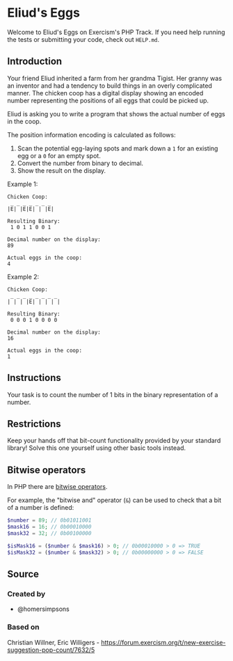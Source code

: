 # Eliud's Eggs

Welcome to Eliud's Eggs on Exercism's PHP Track.
If you need help running the tests or submitting your code, check out `HELP.md`.

## Introduction

Your friend Eliud inherited a farm from her grandma Tigist.
Her granny was an inventor and had a tendency to build things in an overly complicated manner.
The chicken coop has a digital display showing an encoded number representing the positions of all eggs that could be picked up.

Eliud is asking you to write a program that shows the actual number of eggs in the coop.

The position information encoding is calculated as follows:

1. Scan the potential egg-laying spots and mark down a `1` for an existing egg or a `0` for an empty spot.
2. Convert the number from binary to decimal.
3. Show the result on the display.

Example 1:

```text
Chicken Coop:
 _ _ _ _ _ _ _
|E| |E|E| | |E|

Resulting Binary:
 1 0 1 1 0 0 1

Decimal number on the display:
89

Actual eggs in the coop:
4
```

Example 2:

```text
Chicken Coop:
 _ _ _ _ _ _ _ _
| | | |E| | | | |

Resulting Binary:
 0 0 0 1 0 0 0 0

Decimal number on the display:
16

Actual eggs in the coop:
1
```

## Instructions

Your task is to count the number of 1 bits in the binary representation of a number.

## Restrictions

Keep your hands off that bit-count functionality provided by your standard library!
Solve this one yourself using other basic tools instead.

## Bitwise operators

In PHP there are [bitwise operators](https://www.php.net/manual/en/language.operators.bitwise.php).

For example, the "bitwise and" operator (`&`) can be used to check that a bit of a number is defined:
```php
$number = 89; // 0b01011001
$mask16 = 16; // 0b00010000
$mask32 = 32; // 0b00100000

$isMask16 = ($number & $mask16) > 0; // 0b00010000 > 0 => TRUE
$isMask32 = ($number & $mask32) > 0; // 0b00000000 > 0 => FALSE
```

## Source

### Created by

- @homersimpsons

### Based on

Christian Willner, Eric Willigers - https://forum.exercism.org/t/new-exercise-suggestion-pop-count/7632/5
